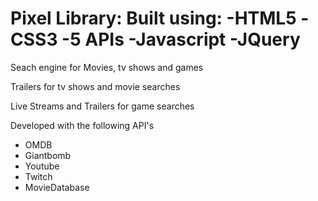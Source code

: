 Pixel Library: Built using:
-HTML5
-CSS3
-5 APIs
-Javascript
-JQuery
========================================

Seach engine for Movies, tv shows and games

Trailers for tv shows and movie searches 

Live Streams and Trailers for game searches 

Developed with the following API's

- OMDB
- Giantbomb
- Youtube 
- Twitch 
- MovieDatabase
